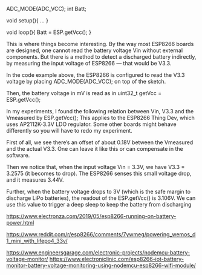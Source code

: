 ADC_MODE(ADC_VCC);
int Batt;

void setup(){
...
}

void loop(){
Batt = ESP.getVcc();
}



This is where things become interesting. By the way most ESP8266 boards are designed, one cannot read the battery voltage Vin without external components. But there is a method to detect a discharged battery indirectly, by measuring the input voltage of ESP8266 — that would be V3.3.

In the code example above, the ESP8266 is configured to read the V3.3 voltage by placing ADC_MODE(ADC_VCC); on top of the sketch.

Then, the battery voltage in mV is read as in uint32_t getVcc = ESP.getVcc();

In my experiments, I found the following relation between Vin, V3.3 and the Vmeasured by ESP.getVcc(); This applies to the ESP8266 Thing Dev, which uses AP2112K-3.3V LDO regulator. Some other boards might behave differently so you will have to redo my experiment.

First of all, we see there’s an offset of about 0.18V between the Vmeasured and the actual V3.3. One can leave it like this or can compensate in the software.

Then we notice that, when the input voltage Vin = 3.3V, we have V3.3 = 3.2575 (it becomes to drop). The ESP8266 senses this small voltage drop, and it measures 3.44V.

Further, when the battery voltage drops to 3V (which is the safe margin to discharge LiPo batteries), the readout of the ESP.getVcc() is 3.106V. We can use this value to trigger a deep sleep to keep the battery from discharging


https://www.electronza.com/2019/05/esp8266-running-on-battery-power.html

https://www.reddit.com/r/esp8266/comments/7ywmeg/powering_wemos_d1_mini_with_lifepo4_33v/

https://www.engineersgarage.com/electronic-projects/nodemcu-battery-voltage-monitor/
https://www.electroniclinic.com/esp8266-iot-battery-monitor-battery-voltage-monitoring-using-nodemcu-esp8266-wifi-module/


